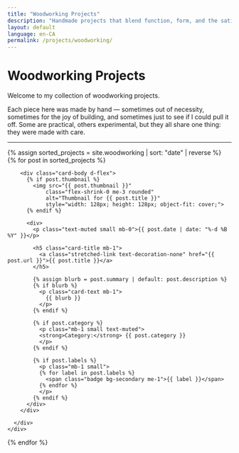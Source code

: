 ```yaml
---
title: "Woodworking Projects"
description: "Handmade projects that blend function, form, and the satisfaction of working with wood."
layout: default
language: en-CA
permalink: /projects/woodworking/
---
```


# Woodworking Projects

Welcome to my collection of woodworking projects.

Each piece here was made by hand — sometimes out of necessity, sometimes for the joy of building, and sometimes just to see if I could pull it off. Some are practical, others experimental, but they all share one thing: they were made with care.

---

<div class="row row-cols-1 row-cols-md-2 g-4 my-3">
  {% assign sorted_projects = site.woodworking | sort: "date" | reverse %}
  {% for post in sorted_projects %}
    <div class="col">
      <div class="card h-100 shadow-sm">
      
        <div class="card-body d-flex">
          {% if post.thumbnail %}
            <img src="{{ post.thumbnail }}"
                class="flex-shrink-0 me-3 rounded"
                alt="Thumbnail for {{ post.title }}"
                style="width: 128px; height: 128px; object-fit: cover;">
          {% endif %}
            
          <div>
            <p class="text-muted small mb-0">{{ post.date | date: "%-d %B %Y" }}</p>
          
            <h5 class="card-title mb-1">
              <a class="stretched-link text-decoration-none" href="{{ post.url }}">{{ post.title }}</a>
            </h5>
            
            {% assign blurb = post.summary | default: post.description %}
            {% if blurb %}
              <p class="card-text mb-1">
                {{ blurb }}
              </p>
            {% endif %}
            
            {% if post.category %}
              <p class="mb-1 small text-muted">
              <strong>Category:</strong> {{ post.category }}
              </p>
            {% endif %}
            
            {% if post.labels %}
              <p class="mb-1 small">
              {% for label in post.labels %}
                <span class="badge bg-secondary me-1">{{ label }}</span>
              {% endfor %}
              </p>
            {% endif %}
          </div>
        </div>
      
      </div>
    </div>
  {% endfor %}
</div>

